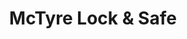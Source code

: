 ---
title: "McTyre Lock & Safe"
url: /lithia-springs/mctyre-lock-und-safe/
shop: Schlüsseldienst
---